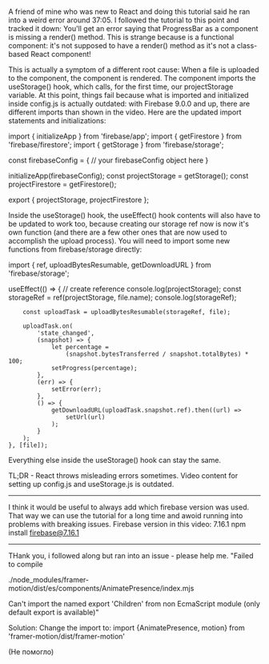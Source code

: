 A friend of mine who was new to React and doing this tutorial said he ran into a weird error around 37:05. I followed the tutorial to this point and tracked it down: You'll get an error saying that ProgressBar as a component is missing a render() method. This is strange because <ProgressBar/> is a functional component: it's not supposed to have a render() method as it's not a class-based React component!

This is actually a symptom of a different root cause: When a file is uploaded to the <UploadForm /> component, the <ProgressBar /> component is rendered. The <ProgressBar /> component imports the useStorage() hook, which calls, for the first time, our projectStorage variable. At this point, things fail because what is imported and initialized inside config.js is actually outdated: with Firebase 9.0.0 and up, there are different imports than shown in the video. Here are the updated import statements and initializations:

import { initializeApp } from 'firebase/app';
import { getFirestore } from 'firebase/firestore';
import { getStorage } from 'firebase/storage';

const firebaseConfig = {
// your firebaseConfig object here
}

initializeApp(firebaseConfig);
const projectStorage = getStorage();
const projectFirestore = getFirestore();

export { projectStorage, projectFirestore };

Inside the useStorage() hook, the useEffect() hook contents will also have to be updated to work too, because creating our storage ref now is now it's own function (and there are a few other ones that are now used to accomplish the upload process). You will need to import some new functions from firebase/storage directly:

import { ref, uploadBytesResumable, getDownloadURL } from 'firebase/storage';

useEffect(() => {
// create reference
console.log(projectStorage);
const storageRef = ref(projectStorage, file.name);
console.log(storageRef);

        const uploadTask = uploadBytesResumable(storageRef, file);

        uploadTask.on(
            'state_changed',
            (snapshot) => {
                let percentage =
                    (snapshot.bytesTransferred / snapshot.totalBytes) * 100;
                setProgress(percentage);
            },
            (err) => {
                setError(err);
            },
            () => {
                getDownloadURL(uploadTask.snapshot.ref).then((url) =>
                    setUrl(url)
                );
            }
        );
    }, [file]);

Everything else inside the useStorage() hook can stay the same.

TL;DR - React throws misleading errors sometimes. Video content for setting up config.js and useStorage.js is outdated.

---

I think it would be useful to always add which firebase version was used. That way we can use the tutorial for a long time and awoid running into problems with breaking issues.
Firebase version in this video: 7.16.1
npm install firebase@7.16.1

---

THank you, i followed along but ran into an issue - please help me.
"Failed to compile

./node_modules/framer-motion/dist/es/components/AnimatePresence/index.mjs

Can't import the named export 'Children' from non EcmaScript module (only default export is available)"

Solution: Change the import to:
import {AnimatePresence, motion} from 'framer-motion/dist/framer-motion'

(Не помогло)
